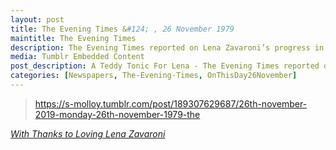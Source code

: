 ```yaml
---
layout: post
title: The Evening Times &#124; , 26 November 1979
maintitle: The Evening Times
description: The Evening Times reported on Lena Zavaroni’s progress in Glasgow Southern General Hospital.
media: Tumblr Embedded Content
post_description: A Teddy Tonic For Lena - The Evening Times reported on Lena Zavaroni’s progress in Glasgow Southern General Hospital.
categories: [Newspapers, The-Evening-Times, OnThisDay26November]
---
```


>  <div class="tumblr-post" data-href="https://embed.tumblr.com/embed/post/EL5qzF68tHkfhqTj4tuwlw/189307629687" data-did="cf9ad045c790ec2a0160ce6ae7986ebb4dddd3d8"><a href="https://s-molloy.tumblr.com/post/189307629687/26th-november-2019-monday-26th-november-1979-the">https://s-molloy.tumblr.com/post/189307629687/26th-november-2019-monday-26th-november-1979-the</a></div>

<cite>[With Thanks to Loving Lena Zavaroni](https://loving-lena-zavaroni.tumblr.com/post/189307629687/26th-november-2019-monday-26th-november-1979-the)</cite>

<script async src="https://assets.tumblr.com/post.js"></script>

